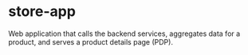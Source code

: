 # store-app
Web application that calls the backend services, aggregates data for a product, and serves a product details page (PDP).
